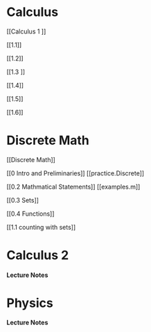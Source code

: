 # Calculus 
[[Calculus 1 ]]


[[1.1]]

[[1.2]]

[[1.3 ]]

[[1.4]]

[[1.5]] 

[[1.6]]


# Discrete Math
[[Discrete Math]]


[[0 Intro and Preliminaries]]
[[practice.Discrete]]



[[0.2 Mathmatical Statements]]
[[examples.m]]




[[0.3 Sets]]


[[0.4 Functions]] 


[[1.1 counting with sets]] 


# Calculus 2 
#### Lecture Notes 


# Physics 

#### Lecture Notes 